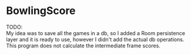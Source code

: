 # BowlingScore

TODO:  
My idea was to save all the games in a db, so I added a Room persistence layer and it is ready to use, however I didn't add the actual db operations.  
This program does not calculate the intermediate frame scores.
